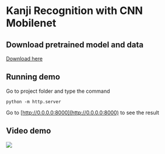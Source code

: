 
# Kanji Recognition with CNN Mobilenet

## Download pretrained model and data

[Download here](https://drive.google.com/drive/folders/1VgATizRUYQrNC3rr3BMhc2vGBs2kxj3J?usp=sharing)

## Running demo
Go to project folder and type the command

```
python -m http.server
```

Go to [http://0.0.0.0:8000](http://0.0.0.0:8000) to see the result


## Video demo

[![](https://images.viblo.asia/895df620-c3b2-47a8-b2c9-116ca8a317f6.png)](https://www.youtube.com/watch?v=zkkaF-eTg5I&t=3s&list=PLm4wi9cEbCCs13Zkx4C0FJudLU0oLBimj&index=2)

